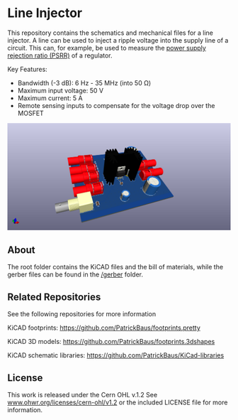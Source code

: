Line Injector
===================
This repository contains the schematics and mechanical files for a line injector. A line can be used to inject a ripple voltage into the supply line of a circuit. This can, for example, be used to measure the [power supply rejection ratio (PSRR)](https://en.wikipedia.org/wiki/Power_supply_rejection_ratio) of a regulator.

Key Features:
 * Bandwidth (-3 dB): 6 Hz - 35 MHz (into 50 Ω)
 * Maximum input voltage: 50 V
 * Maximum current: 5 A
 * Remote sensing inputs to compensate for the voltage drop over the MOSFET

![Line injector pcb](images/pcb.png)

About
-----
The root folder contains the KiCAD files and the bill of materials, while the gerber files can be found in the [/gerber](gerber/) folder.

Related Repositories
--------------------

See the following repositories for more information

KiCAD footprints: https://github.com/PatrickBaus/footprints.pretty

KiCAD 3D models: https://github.com/PatrickBaus/footprints.3dshapes

KiCAD schematic libraries: https://github.com/PatrickBaus/KiCad-libraries

License
-------

This work is released under the Cern OHL v.1.2
See www.ohwr.org/licenses/cern-ohl/v1.2 or the included LICENSE file for more information.
